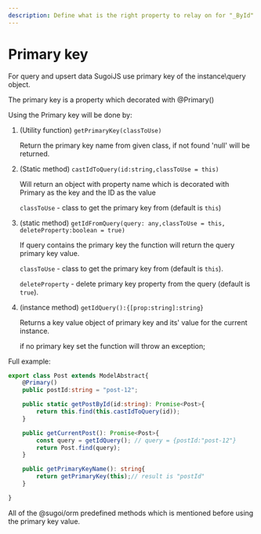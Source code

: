 ```yaml
---
description: Define what is the right property to relay on for "_ById" queries
---
```


# Primary key

For query and upsert data SugoiJS use primary key of the instance\query object.

The primary key is a property which decorated with @Primary\(\)

Using the Primary key will be done by:

1. \(Utility function\) `getPrimaryKey(classToUse)`

   Return the primary key name from given class, if not found 'null' will be returned.

2. \(Static method\) `castIdToQuery(id:string,classToUse = this)`

   Will return an object with property name which is decorated with Primary as the key and the ID as the value

   `classToUse` - class to get the primary key from \(default is `this`\)

3. \(static method\) `getIdFromQuery(query: any,classToUse = this, deleteProperty:boolean = true)`

   If query contains the primary key the function will return the query primary key value.

   `classToUse` - class to get the primary key from \(default is `this`\).

   `deleteProperty` - delete primary key property from the query \(default is `true`\).

4. \(instance method\) `getIdQuery():{[prop:string]:string}`

   Returns a key value object of primary key and its' value for the current instance.

   if no primary key set the function will throw an exception;

Full example:

```typescript
export class Post extends ModelAbstract{
    @Primary()
    public postId:string = "post-12";

    public static getPostById(id:string): Promise<Post>{
        return this.find(this.castIdToQuery(id));
    }

    public getCurrentPost(): Promise<Post>{
        const query = getIdQuery(); // query = {postId:"post-12"}
        return Post.find(query);
    }

    public getPrimaryKeyName(): string{
        return getPrimaryKey(this);// result is "postId"
    }

}
```

All of the @sugoi/orm predefined methods which is mentioned before using the primary key value.


